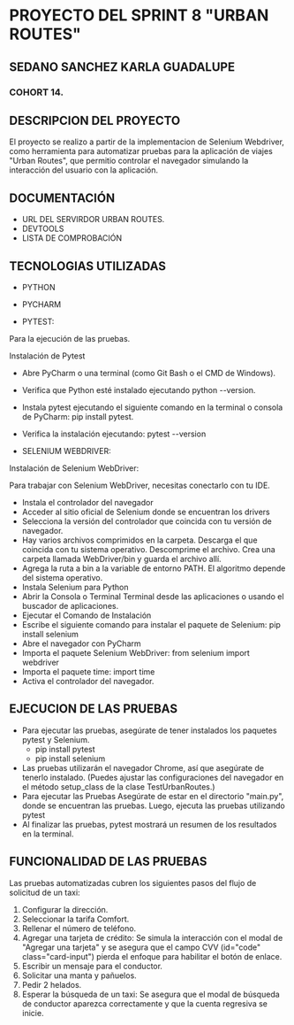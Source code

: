 ﻿# PROYECTO DEL SPRINT 8 "URBAN ROUTES"
## SEDANO SANCHEZ KARLA GUADALUPE 
### COHORT 14.

## DESCRIPCION DEL PROYECTO
El proyecto se realizo a partir de la implementacion de Selenium Webdriver, como herramienta para automatizar pruebas para la aplicación de viajes "Urban Routes", que permitio controlar el navegador simulando la interacción del usuario con la aplicación.

## DOCUMENTACIÓN 
- URL DEL SERVIRDOR URBAN ROUTES. 
- DEVTOOLS
- LISTA DE COMPROBACIÓN

## TECNOLOGIAS UTILIZADAS
- PYTHON

- PYCHARM


- PYTEST:

Para la ejecución de las pruebas.

Instalación de Pytest
- Abre PyCharm o una terminal (como Git Bash o el CMD de Windows).
- Verifica que Python esté instalado ejecutando python --version.
- Instala pytest ejecutando el siguiente comando en la terminal o consola de PyCharm: pip install pytest.
- Verifica la instalación ejecutando: pytest --version


- SELENIUM WEBDRIVER:

Instalación de Selenium WebDriver:

Para trabajar con Selenium WebDriver, necesitas conectarlo con tu IDE.

- Instala el controlador del navegador
- Acceder al sitio oficial de Selenium donde se encuentran los drivers
- Selecciona la versión del controlador que coincida con tu versión de navegador.
- Hay varios archivos comprimidos en la carpeta. Descarga el que coincida con tu sistema operativo.
Descomprime el archivo. Crea una carpeta llamada WebDriver/bin y guarda el archivo allí.
- Agrega la ruta a bin a la variable de entorno PATH. El algoritmo depende del sistema operativo.
- Instala Selenium para Python
- Abrir la Consola o Terminal Terminal desde las aplicaciones o usando el buscador de aplicaciones.
- Ejecutar el Comando de Instalación
- Escribe el siguiente comando para instalar el paquete de Selenium: pip install selenium
- Abre el navegador con PyCharm
- Importa el paquete Selenium WebDriver: from selenium import webdriver
- Importa el paquete time: import time
- Activa el controlador del navegador. 


## EJECUCION DE LAS PRUEBAS 
* Para ejecutar las pruebas, asegúrate de tener instalados los paquetes pytest y Selenium. 
   - pip install pytest
   - pip install selenium
* Las pruebas utilizarán el navegador Chrome, así que asegúrate de tenerlo instalado.
  (Puedes ajustar las configuraciones del navegador en el método setup_class de la clase TestUrbanRoutes.)
* Para ejecutar las Pruebas Asegúrate de estar en el directorio "main.py", donde se encuentran las pruebas.
Luego, ejecuta las pruebas utilizando pytest
* Al finalizar las pruebas, pytest mostrará un resumen de los resultados en la terminal.

## FUNCIONALIDAD DE LAS PRUEBAS
Las pruebas automatizadas cubren los siguientes pasos del flujo de solicitud de un taxi:

1. Configurar la dirección.
2. Seleccionar la tarifa Comfort.
3. Rellenar el número de teléfono.
4. Agregar una tarjeta de crédito: Se simula la interacción con el modal de "Agregar una tarjeta" y se asegura que el 
campo CVV (id="code" class="card-input") pierda el enfoque para habilitar el botón de enlace.
5. Escribir un mensaje para el conductor.
6. Solicitar una manta y pañuelos.
7. Pedir 2 helados.
8. Esperar la búsqueda de un taxi: Se asegura que el modal de búsqueda de conductor aparezca correctamente y que la 
cuenta regresiva se inicie.

